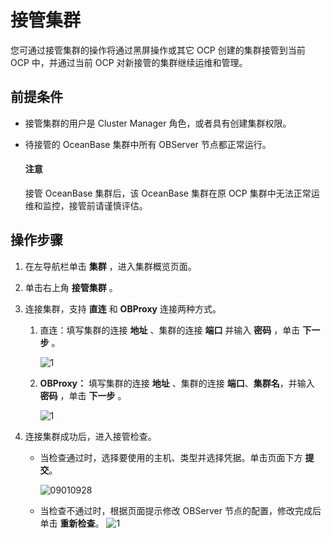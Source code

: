 接管集群
=========================

您可通过接管集群的操作将通过黑屏操作或其它 OCP 创建的集群接管到当前 OCP 中，并通过当前 OCP 对新接管的集群继续运维和管理。

**前提条件**
-----------------------------

* 接管集群的用户是 Cluster Manager 角色，或者具有创建集群权限。

* 待接管的 OceanBase 集群中所有 OBServer 节点都正常运行。

  <main id="notice" type='notice'>
    <h4>注意</h4>
    <p>接管 OceanBase 集群后，该 OceanBase 集群在原 OCP 集群中无法正常运维和监控，接管前请谨慎评估。</p>
  </main>

**操作步骤**
-----------------------------

1. 在左导航栏单击 **集群** ，进入集群概览页面。

2. 单击右上角 **接管集群** 。

3. 连接集群，支持 **直连** 和 **OBProxy** 连接两种方式。

   1. 直连：填写集群的连接 **地址** 、集群的连接 **端口** 并输入 **密码** ，单击 **下一步** 。

      ![1](https://help-static-aliyun-doc.aliyuncs.com/assets/img/zh-CN/4145016461/p399822.png)

   2. **OBProxy：** 填写集群的连接 **地址** 、集群的连接 **端口**、**集群名**，并输入 **密码** ，单击 **下一步** 。

      ![1](https://obbusiness-private.oss-cn-shanghai.aliyuncs.com/doc/img/ocp/403-ce/%E6%8E%A5%E7%AE%A1%E9%9B%86%E7%BE%A4.png)

4. 连接集群成功后，进入接管检查。

   * 当检查通过时，选择要使用的主机、类型并选择凭据。单击页面下方 **提交**。

     ![09010928](https://obbusiness-private.oss-cn-shanghai.aliyuncs.com/doc/img/ocp/401/%E6%8E%A5%E7%AE%A1%E9%9B%86%E7%BE%A41.png)

   * 当检查不通过时，根据页面提示修改 OBServer 节点的配置，修改完成后单击 **重新检查**。
      ![1](https://help-static-aliyun-doc.aliyuncs.com/assets/img/zh-CN/9951780261/p273262.png)
